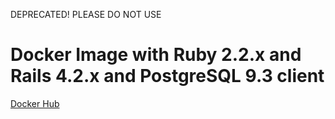 DEPRECATED! PLEASE DO NOT USE

# Docker Image with Ruby 2.2.x and Rails 4.2.x and PostgreSQL 9.3 client

[Docker Hub](https://hub.docker.com/r/avarteq/ruby22-rails42-pg93/)
